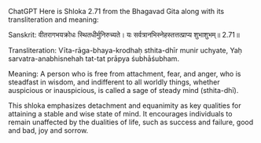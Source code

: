 
ChatGPT
Here is Shloka 2.71 from the Bhagavad Gita along with its transliteration and meaning:

Sanskrit:
वीतरागभयक्रोधः स्थितधीर्मुनिरुच्यते।
यः सर्वत्रानभिस्नेहस्तत्तत्प्राप्य शुभाशुभम्॥ 2.71॥

Transliteration:
Vīta-rāga-bhaya-krodhaḥ sthita-dhīr munir uchyate,
Yaḥ sarvatra-anabhisnehah tat-tat prāpya śubhāśubham.

Meaning:
A person who is free from attachment, fear, and anger, who is steadfast in wisdom, and indifferent to all worldly things, whether auspicious or inauspicious, is called a sage of steady mind (sthita-dhī).

This shloka emphasizes detachment and equanimity as key qualities for attaining a stable and wise state of mind. It encourages individuals to remain unaffected by the dualities of life, such as success and failure, good and bad, joy and sorrow.

